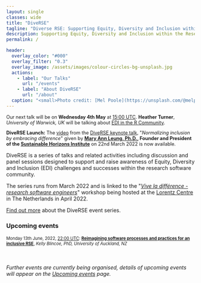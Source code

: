 ```yaml
---
layout: single
classes: wide
title: "DiveRSE"
tagline: "Diverse RSE: Supporting Equity, Diversity and Inclusion within the Research Software Engineering community"
description: Supporting Equity, Diversity and Inclusion within the Research Software Engineering community
permalink: /

header:
  overlay_color: "#000"
  overlay_filter: "0.3"
  overlay_image: /assets/images/colour-circles-bg-unsplash.jpg
  actions:
    - label: "Our Talks"
      url: "/events"
    - label: "About DiveRSE"
      url: "/about"
  caption: "<small>Photo credit: [Mel Poole](https://unsplash.com/@melpoole?utm_source=unsplash&utm_medium=referral&utm_content=creditCopyText) on [Unsplash](https://unsplash.com/)</small>"
---
```


<div class="notice--success" style="font-size: 0.9em !important;">
<p>Our next talk will be on <strong>Wednesday 4th May</strong> at 
<a
href="https://www.timeanddate.com/worldclock/converter.html?iso=20220504T150000&p1=224&p2=64&p3=179&p4=1440&p5=136&p6=37&p7=101&p8=170&p9=776&p10=438&p11=236&p12=240"
target="_blank" rel="noopener noreferrer">15:00 UTC</a>. <strong>Heather Turner</strong>, <em>University of Warwick, UK</em>
will be talking about <a href="/events/2022-05-04" target="_blank" rel="noopener noreferrer">EDI in the R Community</a>.</p>
<strong>DiveRSE Launch:</strong> The <a href="https://www.youtube.com/watch?v=IDKVrqRjGaI" target="_blank" rel="noopener noreferrer">video</a> from the <a href="/events/2022-03-22" target="_blank" rel="noopener noreferrer">DiveRSE keynote talk</a>, "<em>Normalizing inclusion by embracing difference</em>"
given by <strong><a href="https://shinstitute.org/mary-ann-leung-founder-and-president-2/"
target="_blank" rel="noopener noreferrer">Mary Ann Leung, Ph.D.</a>, Founder and President of
the <a href="https://shinstitute.org/" target="_blank" rel="noopener noreferrer">
Sustainable Horizons Institute</a></strong> on 22nd March 2022 is now available.
</div>

DiveRSE is a series of talks and related activities including discussion and
panel sessions designed to support and raise awareness of Equity, Diversity and
Inclusion (EDI) challenges and successes within the research software
community.

The series runs from March 2022 and is linked to the "[_Vive la différence - research software
engineers_](https://www.researchsoft.org/events/2022-04/)" workshop being
hosted at the [Lorentz Centre](https://www.lorentzcenter.nl/about-us.html) in
The Netherlands in April 2022.

[Find out more](/about) about the DiveRSE event series.

### Upcoming events

<div class="notice--info" style="font-size: 0.8em">Monday 13th June, 2022, 
  <a href="https://www.timeanddate.com/worldclock/converter.html?iso=20220613T220000&p1=tz_et&p2=136&p3=47&p4=22" target="_blank" rel="noopener noreferrer">22:00
UTC</a>: 
  <strong><a href="/events/2022-06-14" target="_blank" rel="noopener noreferrer">Reimagining software processes and practices for an inclusive RSE</a></strong>, <em>Kelly Blincoe, PhD, University of Auckland, NZ</em>
</div>
<br/><br/>

_Further events are currently being organised, details of upcoming events will
appear on the [Upcoming events](/events) page._

